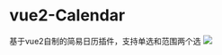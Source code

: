 # vue2-Calendar

基于vue2自制的简易日历插件，支持单选和范围两个选
<img src="https://pro.modao.cc/uploads3/images/989/9897130/raw_1496195481.png">
